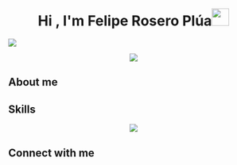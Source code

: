 <h1 align="center"><b>Hi , I'm Felipe Rosero Plúa</b><img src="https://media.giphy.com/media/hvRJCLFzcasrR4ia7z/giphy.gif" width="35"></h1>
<img src= "https://raw.github.com/FMRoseroPlua/FMRoseroPlua/main/img.png">
<p align="center">
  <a href="https://github.com/DenverCoder1/readme-typing-svg"><img src="https://readme-typing-svg.herokuapp.com?font=Time+New+Roman&color=cyan&size=25&center=true&vCenter=true&width=600&height=100&lines=Felipe+Rosero..&hearts;++;Self-taught+Python+Developer,;Mechatronic+engineer,;Data+Scientist,;Active+Learner/Researcher,;Love+to+learn+new+stuffs..<3"></a>
</p>

<!--
**FMRoseroPlua/FMRoseroPlua** is a ✨ _special_ ✨ repository because its `README.md` (this file) appears on your GitHub profile.

Here are some ideas to get you started:

- 🔭 I’m currently working on ...
- 🌱 I’m currently learning ...
- 👯 I’m looking to collaborate on ...
- 🤔 I’m looking for help with ...
- 💬 Ask me about ...
- 📫 How to reach me: ...
- 😄 Pronouns: ...
- ⚡ Fun fact: ...
-->


## About me

## Skills
<!--tech stack icons-->
<p align="center">
  <a href="https://skillicons.dev">
    <img src="https://skillicons.dev/icons?i=py,r,cpp,js,ts,html,css,arduino,qt,mongodb,mysql,postgres,sklearn,selenium,postman,git,docker,github,linux,angular,matlab,raspberrypi,vscode,pycharm,&perline=12" />
  </a>
</p>

## Connect with me
